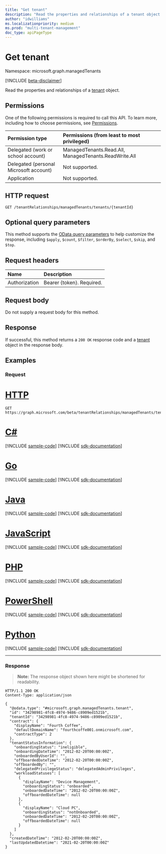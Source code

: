 ```yaml
---
title: "Get tenant"
description: "Read the properties and relationships of a tenant object."
author: "idwilliams"
ms.localizationpriority: medium
ms.prod: "multi-tenant-management"
doc_type: apiPageType
---
```


# Get tenant
Namespace: microsoft.graph.managedTenants

[!INCLUDE [beta-disclaimer](../../includes/beta-disclaimer.md)]

Read the properties and relationships of a [tenant](../resources/managedtenants-tenant.md) object.

## Permissions
One of the following permissions is required to call this API. To learn more, including how to choose permissions, see [Permissions](/graph/permissions-reference).

|Permission type|Permissions (from least to most privileged)|
|:---|:---|
|Delegated (work or school account)|ManagedTenants.Read.All, ManagedTenants.ReadWrite.All|
|Delegated (personal Microsoft account)|Not supported.|
|Application|Not supported.|

## HTTP request

<!-- {
  "blockType": "ignored"
}
-->
``` http
GET /tenantRelationships/managedTenants/tenants/{tenantId}
```

## Optional query parameters
This method supports the [OData query parameters](/graph/query-parameters) to help customize the response, including `$apply`, `$count`, `$filter`, `$orderBy`, `$select`, `$skip`, and `$top`.

## Request headers
|Name|Description|
|:---|:---|
|Authorization|Bearer {token}. Required.|

## Request body
Do not supply a request body for this method.

## Response

If successful, this method returns a `200 OK` response code and a [tenant](../resources/managedtenants-tenant.md) object in the response body.

## Examples

### Request

# [HTTP](#tab/http)
<!-- {
  "blockType": "request",
  "name": "get_tenant"
}
-->
``` http
GET https://graph.microsoft.com/beta/tenantRelationships/managedTenants/tenants/{tenantId}
```

# [C#](#tab/csharp)
[!INCLUDE [sample-code](../includes/snippets/csharp/get-tenant-csharp-snippets.md)]
[!INCLUDE [sdk-documentation](../includes/snippets/snippets-sdk-documentation-link.md)]

# [Go](#tab/go)
[!INCLUDE [sample-code](../includes/snippets/go/get-tenant-go-snippets.md)]
[!INCLUDE [sdk-documentation](../includes/snippets/snippets-sdk-documentation-link.md)]

# [Java](#tab/java)
[!INCLUDE [sample-code](../includes/snippets/java/get-tenant-java-snippets.md)]
[!INCLUDE [sdk-documentation](../includes/snippets/snippets-sdk-documentation-link.md)]

# [JavaScript](#tab/javascript)
[!INCLUDE [sample-code](../includes/snippets/javascript/get-tenant-javascript-snippets.md)]
[!INCLUDE [sdk-documentation](../includes/snippets/snippets-sdk-documentation-link.md)]

# [PHP](#tab/php)
[!INCLUDE [sample-code](../includes/snippets/php/get-tenant-php-snippets.md)]
[!INCLUDE [sdk-documentation](../includes/snippets/snippets-sdk-documentation-link.md)]

# [PowerShell](#tab/powershell)
[!INCLUDE [sample-code](../includes/snippets/powershell/get-tenant-powershell-snippets.md)]
[!INCLUDE [sdk-documentation](../includes/snippets/snippets-sdk-documentation-link.md)]

# [Python](#tab/python)
[!INCLUDE [sample-code](../includes/snippets/python/get-tenant-python-snippets.md)]
[!INCLUDE [sdk-documentation](../includes/snippets/snippets-sdk-documentation-link.md)]

---

### Response
>**Note:** The response object shown here might be shortened for readability.
<!-- {
  "blockType": "response",
  "truncated": true,
  "@odata.type": "microsoft.graph.managedTenants.tenant"
}
-->
``` http
HTTP/1.1 200 OK
Content-Type: application/json

{
  "@odata.type": "#microsoft.graph.managedTenants.tenant",
  "id": "34298981-4fc8-4974-9486-c8909ed1521b",
  "tenantId": "34298981-4fc8-4974-9486-c8909ed1521b",
  "contract": {
    "displayName": "Fourth Coffee",
    "defaultDomainName": "fourthcoffe001.onmicrosoft.com",
    "contractType": 2
  },
  "tenantStatusInformation": {
    "onboardingStatus": "ineligible",
    "onboardingDateTime": "2012-02-20T00:00:00Z",
    "onboardedByUserId": "",
    "offboardedDateTime": "2012-02-20T00:00:00Z",
    "offboardedBy": "",
    "delegatedPrivilegeStatus": "delegatedAdminPrivileges",
    "workloadStatuses": [
      {
        "displayName": "Device Management",
        "onboardingStatus": "onboarded",
        "onboardedDateTime": "2012-02-20T00:00:00Z",
        "offboardedDateTime": null
      },
      {
        "displayName": "Cloud PC",
        "onboardingStatus": "notOnboarded",
        "onboardedDateTime": "2012-02-20T00:00:00Z",
        "offboardedDateTime": null
      }
    ]
  },
  "createdDateTime": "2012-02-20T00:00:00Z",
  "lastUpdatedDatetime": "2021-02-20T00:00:00Z"
}
```
